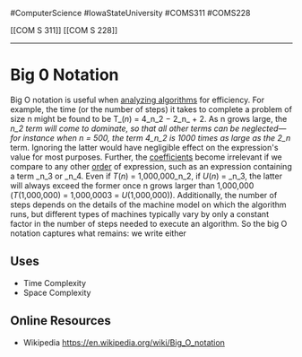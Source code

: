#ComputerScience  #IowaStateUniversity  #COMS311 #COMS228


[[COM S 311]]  [[COM S 228]]

---

# Big 0 Notation

Big O notation is useful when [analyzing algorithms](https://en.wikipedia.org/wiki/Analysis_of_algorithms "Analysis of algorithms") for efficiency. For example, the time (or the number of steps) it takes to complete a problem of size n might be found to be T_(_n_) = 4_n_2 − 2_n_ + 2. As n grows large, the _n_2 term will come to dominate, so that all other terms can be neglected—for instance when _n_ = 500, the term 4_n_2 is 1000 times as large as the 2_n_ term. Ignoring the latter would have negligible effect on the expression's value for most purposes. Further, the [coefficients](https://en.wikipedia.org/wiki/Coefficient "Coefficient") become irrelevant if we compare to any other [order](https://en.wikipedia.org/wiki/Orders_of_approximation "Orders of approximation") of expression, such as an expression containing a term _n_3 or _n_4. Even if _T_(_n_) = 1,000,000_n_2, if _U_(_n_) = _n_3, the latter will always exceed the former once n grows larger than 1,000,000 (_T_(1,000,000) = 1,000,0003 = _U_(1,000,000)). Additionally, the number of steps depends on the details of the machine model on which the algorithm runs, but different types of machines typically vary by only a constant factor in the number of steps needed to execute an algorithm. So the big O notation captures what remains: we write either

## Uses 

- Time Complexity
- Space Complexity

## Online Resources
- Wikipedia https://en.wikipedia.org/wiki/Big_O_notation